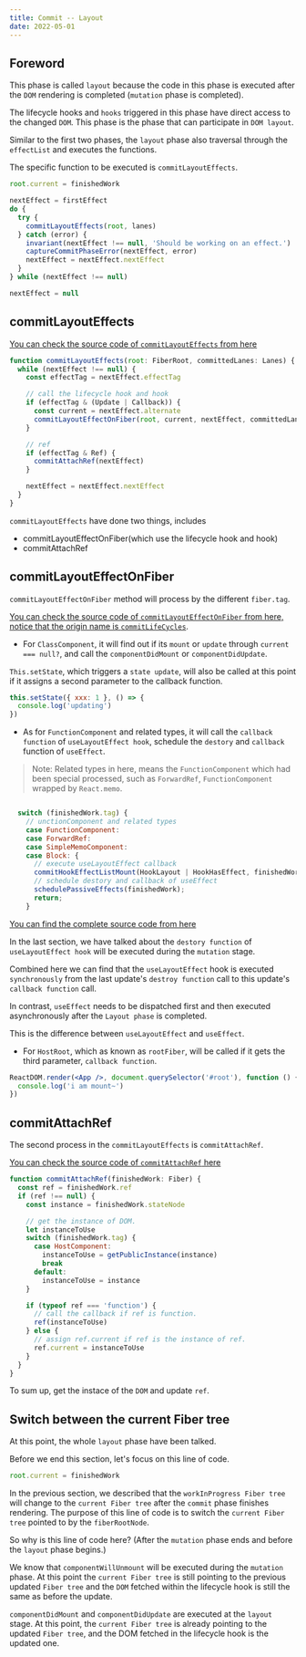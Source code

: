 ```yaml
---
title: Commit -- Layout
date: 2022-05-01
---
```


## Foreword

This phase is called `layout` because the code in this phase is executed after the `DOM` rendering is completed (`mutation` phase is completed).

The lifecycle hooks and `hooks` triggered in this phase have direct access to the changed `DOM`. This phase is the phase that can participate in `DOM layout`.

Similar to the first two phases, the `layout` phase also traversal through the `effectList` and executes the functions.

The specific function to be executed is `commitLayoutEffects`.

```js
root.current = finishedWork

nextEffect = firstEffect
do {
  try {
    commitLayoutEffects(root, lanes)
  } catch (error) {
    invariant(nextEffect !== null, 'Should be working on an effect.')
    captureCommitPhaseError(nextEffect, error)
    nextEffect = nextEffect.nextEffect
  }
} while (nextEffect !== null)

nextEffect = null
```

## commitLayoutEffects

[You can check the source code of `commitLayoutEffects` from here](https://github.com/facebook/react/blob/970fa122d8188bafa600e9b5214833487fbf1092/packages/react-reconciler/src/ReactFiberWorkLoop.new.js#L2302)

```js
function commitLayoutEffects(root: FiberRoot, committedLanes: Lanes) {
  while (nextEffect !== null) {
    const effectTag = nextEffect.effectTag

    // call the lifecycle hook and hook
    if (effectTag & (Update | Callback)) {
      const current = nextEffect.alternate
      commitLayoutEffectOnFiber(root, current, nextEffect, committedLanes)
    }

    // ref
    if (effectTag & Ref) {
      commitAttachRef(nextEffect)
    }

    nextEffect = nextEffect.nextEffect
  }
}
```

`commitLayoutEffects` have done two things, includes

- commitLayoutEffectOnFiber(which use the lifecycle hook and hook)
- commitAttachRef

## commitLayoutEffectOnFiber

`commitLayoutEffectOnFiber` method will process by the different `fiber.tag`.

[You can check the source code of `commitLayoutEffectOnFiber` from here, notice that the origin name is `commitLifeCycles`](https://github.com/facebook/react/blob/970fa122d8188bafa600e9b5214833487fbf1092/packages/react-reconciler/src/ReactFiberCommitWork.new.js#L459).

- For `ClassComponent`, it will find out if its `mount` or `update` through `current === null?`, and call the `componentDidMount` or `componentDidUpdate`.

`This.setState`, which triggers a `state update`, will also be called at this point if it assigns a second parameter to the callback function.

```js
this.setState({ xxx: 1 }, () => {
  console.log('updating')
})
```

- As for `FunctionComponent` and related types, it will call the `callback function` of `useLayoutEffect hook`, schedule the `destory` and `callback` function of `useEffect`.

> Note: Related types in here, means the `FunctionComponent` which had been special processed, such as `ForwardRef`, `FunctionComponent` wrapped by `React.memo`.

```js

  switch (finishedWork.tag) {
    // unctionComponent and related types
    case FunctionComponent:
    case ForwardRef:
    case SimpleMemoComponent:
    case Block: {
      // execute useLayoutEffect callback
      commitHookEffectListMount(HookLayout | HookHasEffect, finishedWork);
      // schedule destory and callback of useEffect
      schedulePassiveEffects(finishedWork);
      return;
    }
```

[You can find the complete source code from here](https://github.com/facebook/react/blob/1fb18e22ae66fdb1dc127347e169e73948778e5a/packages/react-reconciler/src/ReactFiberCommitWork.old.js#L465-L491)

In the last section, we have talked about the `destory function` of `useLayoutEffect hook` will be executed during the `mutation` stage.

Combined here we can find that the `useLayoutEffect` hook is executed `synchronously` from the last update's `destroy function` call to this update's `callback function` call.

In contrast, `useEffect` needs to be dispatched first and then executed asynchronously after the `Layout phase` is completed.

This is the difference between `useLayoutEffect` and `useEffect`.

- For `HostRoot`, which as known as `rootFiber`, will be called if it gets the third parameter, `callback function`.

```jsx
ReactDOM.render(<App />, document.querySelector('#root'), function () {
  console.log('i am mount~')
})
```

## commitAttachRef

The second process in the `commitLayoutEffects` is `commitAttachRef`.

[You can check the source code of `commitAttachRef` here](https://github.com/facebook/react/blob/970fa122d8188bafa600e9b5214833487fbf1092/packages/react-reconciler/src/ReactFiberCommitWork.new.js#L823)

```js
function commitAttachRef(finishedWork: Fiber) {
  const ref = finishedWork.ref
  if (ref !== null) {
    const instance = finishedWork.stateNode

    // get the instance of DOM.
    let instanceToUse
    switch (finishedWork.tag) {
      case HostComponent:
        instanceToUse = getPublicInstance(instance)
        break
      default:
        instanceToUse = instance
    }

    if (typeof ref === 'function') {
      // call the callback if ref is function.
      ref(instanceToUse)
    } else {
      // assign ref.current if ref is the instance of ref.
      ref.current = instanceToUse
    }
  }
}
```

To sum up, get the instace of the `DOM` and update `ref`.

## Switch between the current Fiber tree

At this point, the whole `layout` phase have been talked.

Before we end this section, let's focus on this line of code.

```js
root.current = finishedWork
```

In the previous section, we described that the `workInProgress Fiber tree` will change to the `current Fiber tree` after the `commit` phase finishes rendering. The purpose of this line of code is to switch the `current Fiber tree` pointed to by the `fiberRootNode`.

So why is this line of code here? (After the `mutation` phase ends and before the `layout` phase begins.)

We know that `componentWillUnmount` will be executed during the `mutation` phase. At this point the `current Fiber tree` is still pointing to the previous updated `Fiber tree` and the `DOM` fetched within the lifecycle hook is still the same as before the update.

`componentDidMount` and `componentDidUpdate` are executed at the `layout` stage. At this point, the `current Fiber tree` is already pointing to the updated `Fiber tree`, and the DOM fetched in the lifecycle hook is the updated one.
